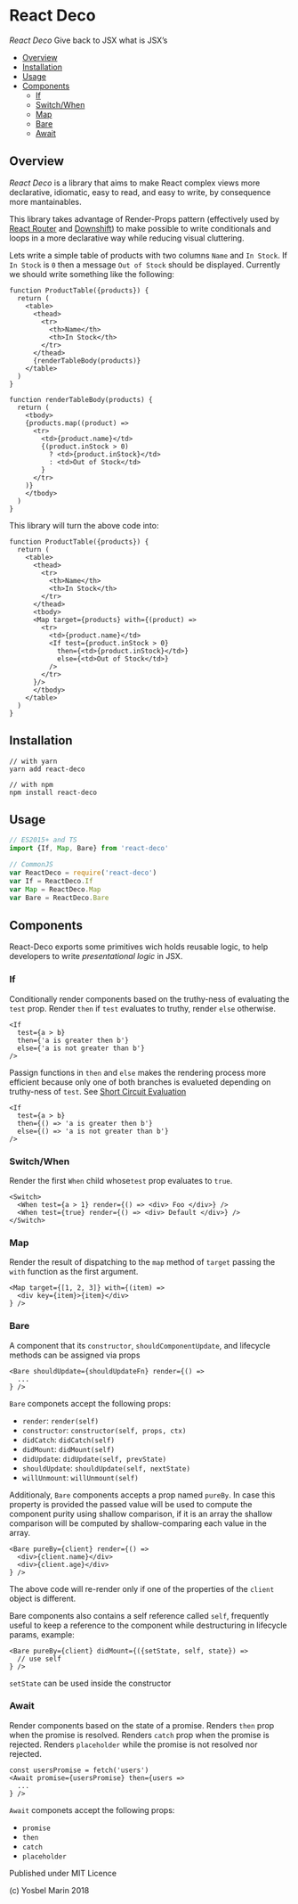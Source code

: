 # React Deco

*React Deco* Give back to JSX what is JSX’s

* [Overview](#overview)
* [Installation](#installation)
* [Usage](#usage)
* [Components](#components)
  * [If](#if)
  * [Switch/When](#switch/when)
  * [Map](#map)
  * [Bare](#bare)
  * [Await](#await)

## Overview

*React Deco* is a library that aims to make React complex views more declarative, idiomatic, easy to read, and easy to write, by consequence more mantainables.

This library takes advantage of Render-Props pattern (effectively used by [React Router](https://reacttraining.com/react-router/web/api/Route) and [Downshift](https://github.com/paypal/downshift)) to make possible to write conditionals and loops in a more declarative way while reducing visual cluttering.

Lets write a simple table of products with two columns `Name` and `In Stock`. If `In Stock` is `0` then a message `Out of Stock` should be displayed. Currently we should write something like the following:

```tsx
function ProductTable({products}) {
  return (
    <table>
      <thead>
        <tr>
          <th>Name</th>
          <th>In Stock</th>
        </tr>
      </thead>
      {renderTableBody(products)}
    </table>
  )
}

function renderTableBody(products) {
  return (
    <tbody>
    {products.map((product) =>
      <tr>
        <td>{product.name}</td>
        {(product.inStock > 0)
          ? <td>{product.inStock}</td>
          : <td>Out of Stock</td>
        }
      </tr>
    )}
    </tbody>
  )
}
```

This library will turn the above code into:

```tsx
function ProductTable({products}) {
  return (
    <table>
      <thead>
        <tr>
          <th>Name</th>
          <th>In Stock</th>
        </tr>
      </thead>
      <tbody>
      <Map target={products} with={(product) =>
        <tr>
          <td>{product.name}</td>
          <If test={product.inStock > 0}
            then={<td>{product.inStock}</td>}
            else={<td>Out of Stock</td>}
          />
        </tr>
      }/>
      </tbody>
    </table>
  )
}
```

## Installation

```
// with yarn
yarn add react-deco

// with npm
npm install react-deco
```

## Usage

```ts
// ES2015+ and TS
import {If, Map, Bare} from 'react-deco'

// CommonJS
var ReactDeco = require('react-deco')
var If = ReactDeco.If
var Map = ReactDeco.Map
var Bare = ReactDeco.Bare
```

## Components

React-Deco exports some primitives wich holds reusable logic, to help developers to write *presentational logic* in JSX.

### If

Conditionally render components based on the truthy-ness of evaluating the `test` prop. Render `then` if `test` evaluates to truthy, render `else` otherwise.

```tsx
<If
  test={a > b}
  then={'a is greater then b'}
  else={'a is not greater than b'}
/>
```

Passign functions in `then` and `else` makes the rendering process more efficient because only one of both branches is evalueted depending on truthy-ness of `test`. See [Short Circuit Evaluation](https://en.wikipedia.org/wiki/Short-circuit_evaluation)
```tsx
<If
  test={a > b}
  then={() => 'a is greater then b'}
  else={() => 'a is not greater than b'}
/>
```

### Switch/When

Render the first `When` child whose`test` prop evaluates to `true`.

```tsx
<Switch>
  <When test={a > 1} render={() => <div> Foo </div>} />
  <When test={true} render={() => <div> Default </div>} />
</Switch>
```

### Map

Render the result of dispatching to the `map` method of `target` passing the `with` function as the first argument.

```tsx
<Map target={[1, 2, 3]} with={(item) =>
  <div key={item}>{item}</div>
} />
```

### Bare

A component that its `constructor`, `shouldComponentUpdate`, and lifecycle methods can be assigned via props

```tsx
<Bare shouldUpdate={shouldUpdateFn} render={() =>
  ...
} />
```

`Bare` componets accept the following props:

* `render`: `render(self)`
* `constructor`: `constructor(self, props, ctx)`
* `didCatch`: `didCatch(self)`
* `didMount`: `didMount(self)`
* `didUpdate`: `didUpdate(self, prevState)`
* `shouldUpdate`: `shouldUpdate(self, nextState)`
* `willUnmount`: `willUnmount(self)`

Additionaly, `Bare` components accepts a prop named `pureBy`. In case this property is provided the passed value will be used to compute the component purity using shallow comparison, if it is an array the shallow comparison will be computed by shallow-comparing each value in the array.

```tsx
<Bare pureBy={client} render={() =>
  <div>{client.name}</div>
  <div>{client.age}</div>
} />
```

The above code will re-render only if one of the properties of the `client` object is different.

Bare components also contains a self reference called `self`, frequently useful to keep a reference to the component while destructuring in lifecycle params, example:

```tsx
<Bare pureBy={client} didMount={({setState, self, state}) =>
  // use self
} />
```

`setState` can be used inside the constructor


### Await

Render components based on the state of a promise. Renders `then` prop when the promise is resolved. Renders `catch` prop when the promise is rejected. Renders `placeholder` while the promise is not resolved nor rejected.

```tsx
const usersPromise = fetch('users')
<Await promise={usersPromise} then={users =>
  ...
} />
```

`Await` componets accept the following props:

* `promise`
* `then`
* `catch`
* `placeholder`

Published under MIT Licence

(c) Yosbel Marin 2018